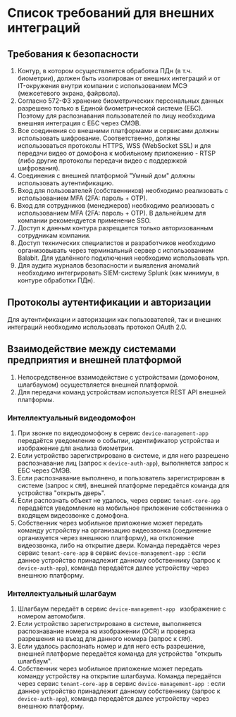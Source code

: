 # Список требований для внешних интеграций

## Требования к безопасности
1. Контур, в котором осуществляется обработка ПДн (в т.ч. биометрии), должен быть изолирован от внешних интеграций и от IT-окружения внутри компании с использованием МСЭ (межсетевого экрана, файрвола).
2. Согласно 572-ФЗ хранение биометрических персональных данных разрешено только в Единой биометрической системе (ЕБС). Поэтому для распознавания пользователей по лицу необходима внешняя интеграция с ЕБС через СМЭВ.
3. Все соединения со внешними платформами и сервисами должны использовать шифрование. Соответственно, должны использоваться протоколы HTTPS, WSS (WebSocket SSL) и для передачи видео от домофона к мобильному приложению - RTSP (либо другие протоколы передачи видео с поддержкой шифрования).
4. Соединения с внешней платформой "Умный дом" должны использовать аутентификацию.
5. Вход для пользователей (собственников) необходимо реализовать с использованием MFA (2FA: пароль + OTP).
6. Вход для сотрудников (менеджеров) необходимо реализовать с использованием MFA (2FA: пароль + OTP). В дальнейшем для компании рекомендуется применение SSO.
7. Доступ к данным контура разрещается только авторизованным сотрудникам компании.
8. Доступ технических специалистов и разработчиков необходимо организовывать через терминальный сервер с использованием Balabit. Для удалённого подключения необходимо использовать vpn.
9. Для аудита журналов безопасности и выявления аномалий необходимо интегрировать SIEM-систему Splunk (как минимум, в контуре обработки ПДн).

## Протоколы аутентификации и авторизации
Для аутентификации и авторизации как пользователей, так и внешних интеграций необходимо использовать протокол OAuth 2.0.

## Взаимодействие между системами предприятия и внешней платформой
1. Непосредственное взаимодействие с устройствами (домофоном, шлагбаумом) осуществляется внешней платформой.
2. Для передачи команд устройствам используется REST API внешней платформы.

### Интеллектуальный видеодомофон
1. При звонке по видеодомофону в сервис `device-management-app ` передаётся уведомление о событии, идентификатор устройства и изображение для анализа биометрии.
2. Если устройство зарегистрировано в системе, и для него разрешено распознавание лиц (запрос к `device-auth-app`), выполняется запрос к ЕБС через СМЭВ.
3. Если распознавание выполнено, и пользователь зарегистрирован в системе (запрос к `CRM`), внешней платформе передаётся команда для устройства "открыть дверь".
4. Если распознать объект не удалось, через сервис `tenant-core-app` передаётся уведомление на мобильное приложение собственника о входящем видеозвонке с домофона.
5. Собственник через мобильное приложение может передать команду устройству на организацию видеозвонка (соединение организуется через внешнюю платформу), на отклонение видеозвонка, либо на открытие двери. Команда передаётся через сервис `tenant-core-app` в сервис `device-management-app `: если данное устройство принадлежит данному собственнику (запрос к `device-auth-app`), команда передаётся далее устройству через внешнюю платформу.

### Интеллектуальный шлагбаум
1. Шлагбаум передаёт в сервис `device-management-app ` изображение с номером автомобиля.
2. Если устройство зарегистрировано в системе, выполняется распознавание номера на изображении (OCR) и проверка разрешения на въезд для данного номера (запрос к `CRM`).
3. Если удалось распознать номер и для него есть разрешение, внешней платформе передаётся команда для устройства "открыть шлагбаум".
4. Собственник через мобильное приложение может передать команду устройству на открытие шлагбаума. Команда передаётся через сервис `tenant-core-app` в сервис `device-management-app `: если данное устройство принадлежит данному собственнику (запрос к `device-auth-app`), команда передаётся далее устройству через внешнюю платформу.



